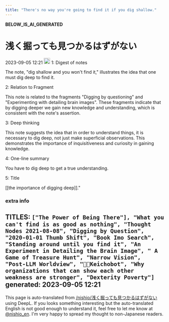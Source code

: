 ```yaml
---
title: "There's no way you're going to find it if you dig shallow."
---
```


__BELOW_IS_AI_GENERATED__
# 浅く掘っても見つかるはずがない
 2023-09-05 12:21 <img src='https://scrapbox.io/api/pages/nishio-en/omni/icon' alt='omni.icon' height="19.5"/>
1: Digest of notes

The note, "dig shallow and you won't find it," illustrates the idea that one must dig deep to find it.

2: Relation to Fragment

This note is related to the fragments "Digging by questioning" and "Experimenting with detailing brain images". These fragments indicate that by digging deeper we gain new knowledge and understanding, which is consistent with the note's assertion.

3: Deep thinking

This note suggests the idea that in order to understand things, it is necessary to dig deep, not just make superficial observations. This demonstrates the importance of inquisitiveness and curiosity in gaining knowledge.

4: One-line summary

You have to dig deep to get a true understanding.

5: Title

[[the importance of digging deep]]."

### extra info
TITLES: `["The Power of Being There"], "What you can't find is as good as nothing", "Thought Nodes 2021-08-08", "Digging by Question", "2020-01-01 Thumb Shift", "Book Imo Search", "Standing around until you find it", "An Experiment in Detailing the Brain Image", " A Game of Treasure Hunt", "Narrow Vision", "Post-LLM Worldview", "🤖🔁Keichobot", "Why organizations that can show each other weakness are stronger", "Dexterity Poverty"]`
generated: 2023-09-05 12:21
---
This page is auto-translated from [/nishio/浅く掘っても見つかるはずがない](https://scrapbox.io/nishio/浅く掘っても見つかるはずがない) using DeepL. If you looks something interesting but the auto-translated English is not good enough to understand it, feel free to let me know at [@nishio_en](https://twitter.com/nishio_en). I'm very happy to spread my thought to non-Japanese readers.